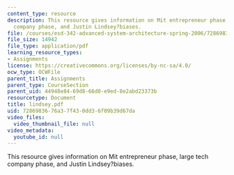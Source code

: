 ```yaml
---
content_type: resource
description: This resource gives information on Mit entrepreneur phase, large tech
  company phase, and Justin Lindsey?biases.
file: /courses/esd-342-advanced-system-architecture-spring-2006/7286983676a37f430dd36f09b39d67da_lindsey.pdf
file_size: 14942
file_type: application/pdf
learning_resource_types:
- Assignments
license: https://creativecommons.org/licenses/by-nc-sa/4.0/
ocw_type: OCWFile
parent_title: Assignments
parent_type: CourseSection
parent_uid: 44948e84-69d8-66d0-e9ed-8e2abd23373b
resourcetype: Document
title: lindsey.pdf
uid: 72869836-76a3-7f43-0dd3-6f09b39d67da
video_files:
  video_thumbnail_file: null
video_metadata:
  youtube_id: null
---
```

This resource gives information on Mit entrepreneur phase, large tech company phase, and Justin Lindsey?biases.